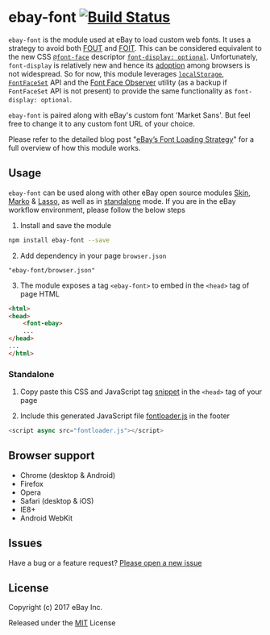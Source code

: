 # ebay-font [![Build Status](https://travis-ci.org/eBay/ebay-font.svg?branch=master)](https://travis-ci.org/eBay/ebay-font) 

`ebay-font` is the module used at eBay to load custom web fonts. It uses a strategy to avoid both [FOUT](https://www.zachleat.com/web/webfont-glossary/#fout) and [FOIT](https://www.zachleat.com/web/webfont-glossary/#foit). This can be considered equivalent to the new CSS [`@font-face`](https://developer.mozilla.org/en-US/docs/Web/CSS/@font-face/font-display) descriptor [`font-display: optional`](https://developer.mozilla.org/en-US/docs/Web/CSS/@font-face/font-display#values). Unfortunately, `font-display` is relatively new and hence its [adoption](http://caniuse.com/#search=font-display) among browsers is not widespread. So for now, this module leverages [`localStorage`](https://developer.mozilla.org/en-US/docs/Web/API/Window/localStorage), [`FontFaceSet`](https://developer.mozilla.org/en-US/docs/Web/API/FontFaceSet) API and the [Font Face Observer](https://github.com/bramstein/fontfaceobserver) utility (as a backup if `FontFaceSet` API is not present) to provide the same functionality as `font-display: optional`.

`ebay-font` is paired along with eBay's custom font 'Market Sans'. But feel free to change it to any custom font URL of your choice.

Please refer to the detailed blog post "[eBay’s Font Loading Strategy]()" for a full overview of how this module works. 

## Usage
`ebay-font` can be used along with other eBay open source modules [Skin](https://ebay.github.io/skin/), [Marko](http://markojs.com/) & [Lasso](https://github.com/lasso-js/lasso), as well as in [standalone](#standalone) mode. If you are in the eBay workflow environment, please follow the below steps

1. Install and save the module
```sh
npm install ebay-font --save
```
2. Add dependency in your page `browser.json`
```
"ebay-font/browser.json"
```
3. The module exposes a tag `<ebay-font>` to embed in the `<head>` tag of page HTML
```html
<html>
<head>
    <font-ebay>
    ... 
</head>
...
</html>
```

### Standalone
1. Copy paste this CSS and JavaScript tag [snippet](https://github.com/eBay/ebay-font/blob/master/font/marketsans/template.marko) in the `<head>` tag of your page

1. Include this generated JavaScript file [fontloader.js](https://github.com/eBay/ebay-font/blob/master/dist/fontloader.js) in the footer
```JavaScript
<script async src="fontloader.js"></script>
```

## Browser support
* Chrome (desktop & Android)
* Firefox
* Opera
* Safari (desktop & iOS)
* IE8+
* Android WebKit

## Issues
Have a bug or a feature request? [Please open a new issue](https://github.com/eBay/ebay-font/issues)

## License 
Copyright (c) 2017 eBay Inc.

Released under the [MIT](http://www.opensource.org/licenses/MIT) License
